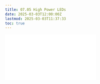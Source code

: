 ```yaml
---
title: 07.05 High Power LEDs
date: 2025-03-03T12:00:00Z
lastmod: 2025-03-03T11:37:33
toc: true
---
```


![Link to included file content](../../../../electronics/high-power-leds.md)
